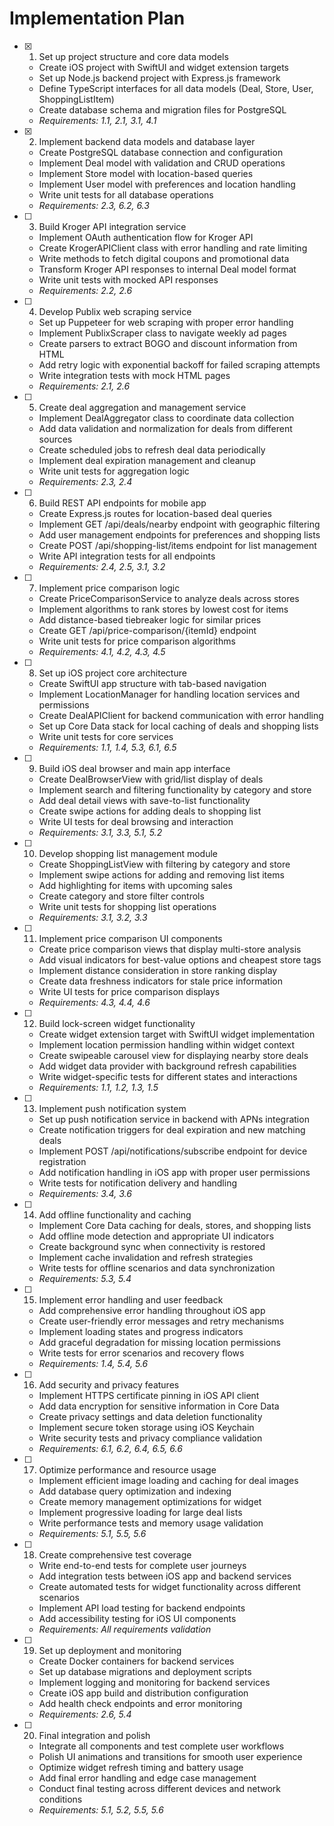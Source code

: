 # Implementation Plan

- [x] 1. Set up project structure and core data models





  - Create iOS project with SwiftUI and widget extension targets
  - Set up Node.js backend project with Express.js framework
  - Define TypeScript interfaces for all data models (Deal, Store, User, ShoppingListItem)
  - Create database schema and migration files for PostgreSQL
  - _Requirements: 1.1, 2.1, 3.1, 4.1_

- [x] 2. Implement backend data models and database layer








  - Create PostgreSQL database connection and configuration
  - Implement Deal model with validation and CRUD operations
  - Implement Store model with location-based queries
  - Implement User model with preferences and location handling
  - Write unit tests for all database operations
  - _Requirements: 2.3, 6.2, 6.3_

- [ ] 3. Build Kroger API integration service
  - Implement OAuth authentication flow for Kroger API
  - Create KrogerAPIClient class with error handling and rate limiting
  - Write methods to fetch digital coupons and promotional data
  - Transform Kroger API responses to internal Deal model format
  - Write unit tests with mocked API responses
  - _Requirements: 2.2, 2.6_

- [ ] 4. Develop Publix web scraping service
  - Set up Puppeteer for web scraping with proper error handling
  - Implement PublixScraper class to navigate weekly ad pages
  - Create parsers to extract BOGO and discount information from HTML
  - Add retry logic with exponential backoff for failed scraping attempts
  - Write integration tests with mock HTML pages
  - _Requirements: 2.1, 2.6_

- [ ] 5. Create deal aggregation and management service
  - Implement DealAggregator class to coordinate data collection
  - Add data validation and normalization for deals from different sources
  - Create scheduled jobs to refresh deal data periodically
  - Implement deal expiration management and cleanup
  - Write unit tests for aggregation logic
  - _Requirements: 2.3, 2.4_

- [ ] 6. Build REST API endpoints for mobile app
  - Create Express.js routes for location-based deal queries
  - Implement GET /api/deals/nearby endpoint with geographic filtering
  - Add user management endpoints for preferences and shopping lists
  - Create POST /api/shopping-list/items endpoint for list management
  - Write API integration tests for all endpoints
  - _Requirements: 2.4, 2.5, 3.1, 3.2_

- [ ] 7. Implement price comparison logic
  - Create PriceComparisonService to analyze deals across stores
  - Implement algorithms to rank stores by lowest cost for items
  - Add distance-based tiebreaker logic for similar prices
  - Create GET /api/price-comparison/{itemId} endpoint
  - Write unit tests for price comparison algorithms
  - _Requirements: 4.1, 4.2, 4.3, 4.5_

- [ ] 8. Set up iOS project core architecture
  - Create SwiftUI app structure with tab-based navigation
  - Implement LocationManager for handling location services and permissions
  - Create DealAPIClient for backend communication with error handling
  - Set up Core Data stack for local caching of deals and shopping lists
  - Write unit tests for core services
  - _Requirements: 1.1, 1.4, 5.3, 6.1, 6.5_

- [ ] 9. Build iOS deal browser and main app interface
  - Create DealBrowserView with grid/list display of deals
  - Implement search and filtering functionality by category and store
  - Add deal detail views with save-to-list functionality
  - Create swipe actions for adding deals to shopping list
  - Write UI tests for deal browsing and interaction
  - _Requirements: 3.1, 3.3, 5.1, 5.2_

- [ ] 10. Develop shopping list management module
  - Create ShoppingListView with filtering by category and store
  - Implement swipe actions for adding and removing list items
  - Add highlighting for items with upcoming sales
  - Create category and store filter controls
  - Write unit tests for shopping list operations
  - _Requirements: 3.1, 3.2, 3.3_

- [ ] 11. Implement price comparison UI components
  - Create price comparison views that display multi-store analysis
  - Add visual indicators for best-value options and cheapest store tags
  - Implement distance consideration in store ranking display
  - Create data freshness indicators for stale price information
  - Write UI tests for price comparison displays
  - _Requirements: 4.3, 4.4, 4.6_

- [ ] 12. Build lock-screen widget functionality
  - Create widget extension target with SwiftUI widget implementation
  - Implement location permission handling within widget context
  - Create swipeable carousel view for displaying nearby store deals
  - Add widget data provider with background refresh capabilities
  - Write widget-specific tests for different states and interactions
  - _Requirements: 1.1, 1.2, 1.3, 1.5_

- [ ] 13. Implement push notification system
  - Set up push notification service in backend with APNs integration
  - Create notification triggers for deal expiration and new matching deals
  - Implement POST /api/notifications/subscribe endpoint for device registration
  - Add notification handling in iOS app with proper user permissions
  - Write tests for notification delivery and handling
  - _Requirements: 3.4, 3.6_

- [ ] 14. Add offline functionality and caching
  - Implement Core Data caching for deals, stores, and shopping lists
  - Add offline mode detection and appropriate UI indicators
  - Create background sync when connectivity is restored
  - Implement cache invalidation and refresh strategies
  - Write tests for offline scenarios and data synchronization
  - _Requirements: 5.3, 5.4_

- [ ] 15. Implement error handling and user feedback
  - Add comprehensive error handling throughout iOS app
  - Create user-friendly error messages and retry mechanisms
  - Implement loading states and progress indicators
  - Add graceful degradation for missing location permissions
  - Write tests for error scenarios and recovery flows
  - _Requirements: 1.4, 5.4, 5.6_

- [ ] 16. Add security and privacy features
  - Implement HTTPS certificate pinning in iOS API client
  - Add data encryption for sensitive information in Core Data
  - Create privacy settings and data deletion functionality
  - Implement secure token storage using iOS Keychain
  - Write security tests and privacy compliance validation
  - _Requirements: 6.1, 6.2, 6.4, 6.5, 6.6_

- [ ] 17. Optimize performance and resource usage
  - Implement efficient image loading and caching for deal images
  - Add database query optimization and indexing
  - Create memory management optimizations for widget
  - Implement progressive loading for large deal lists
  - Write performance tests and memory usage validation
  - _Requirements: 5.1, 5.5, 5.6_

- [ ] 18. Create comprehensive test coverage
  - Write end-to-end tests for complete user journeys
  - Add integration tests between iOS app and backend services
  - Create automated tests for widget functionality across different scenarios
  - Implement API load testing for backend endpoints
  - Add accessibility testing for iOS UI components
  - _Requirements: All requirements validation_

- [ ] 19. Set up deployment and monitoring
  - Create Docker containers for backend services
  - Set up database migrations and deployment scripts
  - Implement logging and monitoring for backend services
  - Create iOS app build and distribution configuration
  - Add health check endpoints and error monitoring
  - _Requirements: 2.6, 5.4_

- [ ] 20. Final integration and polish
  - Integrate all components and test complete user workflows
  - Polish UI animations and transitions for smooth user experience
  - Optimize widget refresh timing and battery usage
  - Add final error handling and edge case management
  - Conduct final testing across different devices and network conditions
  - _Requirements: 5.1, 5.2, 5.5, 5.6_